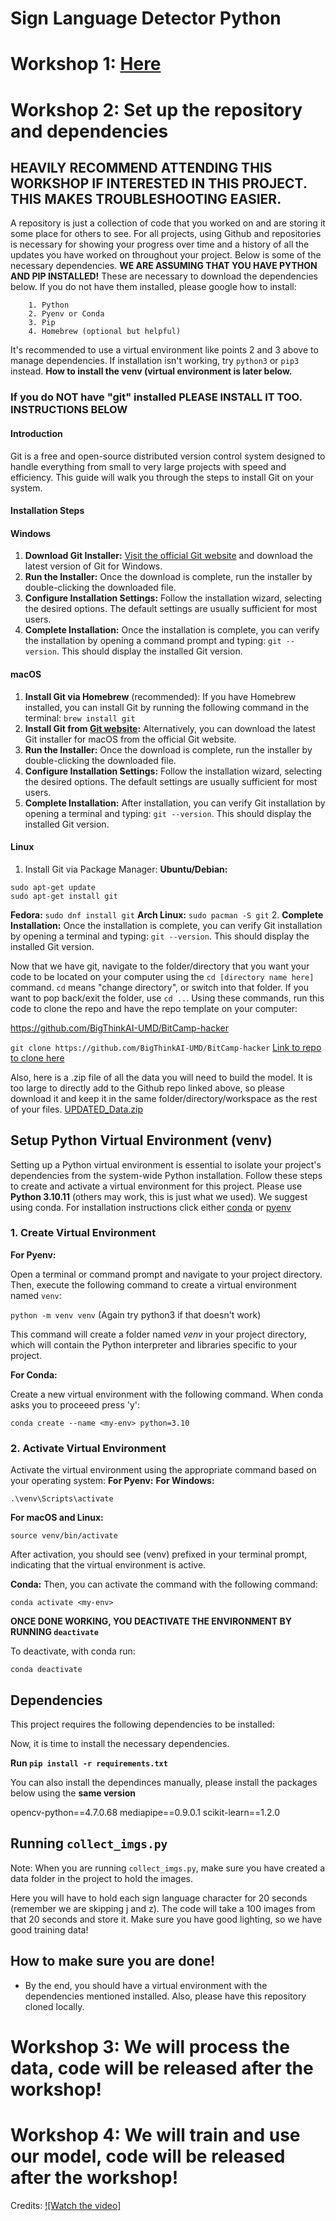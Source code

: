# Sign Language Detector Python

# Workshop 1: [Here](https://github.com/BigThinkAI-UMD/workshop1)

# Workshop 2: Set up the repository and dependencies
## HEAVILY RECOMMEND ATTENDING THIS WORKSHOP IF INTERESTED IN THIS PROJECT. THIS MAKES TROUBLESHOOTING EASIER.
A repository is just a collection of code that you worked on and are storing it some place for others to see. For all projects, using Github and repositories is necessary for showing your progress over time and a history of all the updates you have worked on throughout your project. Below is some of the necessary dependencies. **WE ARE ASSUMING THAT YOU HAVE PYTHON AND PIP INSTALLED!** These are necessary to download the dependencies below. If you do not have them installed, please google how to install:

        1. Python
        2. Pyenv or Conda
        3. Pip
        4. Homebrew (optional but helpful)

It's recommended to use a virtual environment like points 2 and 3 above to manage dependencies. If installation isn't working, try `python3` or `pip3` instead. **How to install the venv (virtual environment is later below.**

### If you do **NOT** have "git" installed PLEASE INSTALL IT TOO. INSTRUCTIONS BELOW
#### Introduction

Git is a free and open-source distributed version control system designed to handle everything from small to very large projects with speed and efficiency. This guide will walk you through the steps to install Git on your system.

#### Installation Steps

#### Windows
1. **Download Git Installer:** [Visit the official Git website](https://git-scm.com) and download the latest version of Git for Windows.
2. **Run the Installer:** Once the download is complete, run the installer by double-clicking the downloaded file.
3. **Configure Installation Settings:** Follow the installation wizard, selecting the desired options. The default settings are usually sufficient for most users.
4. **Complete Installation:** Once the installation is complete, you can verify the installation by opening a command prompt and typing: `git --version`. This should display the installed Git version.

#### macOS
1. **Install Git via Homebrew** (recommended): If you have Homebrew installed, you can install Git by running the following command in the terminal: `brew install git`
2. **Install Git from [Git website](https://git-scm.com):** Alternatively, you can download the latest Git installer for macOS from the official Git website.
3. **Run the Installer:** Once the download is complete, run the installer by double-clicking the downloaded file.
4. **Configure Installation Settings:** Follow the installation wizard, selecting the desired options. The default settings are usually sufficient for most users.
5. **Complete Installation:** After installation, you can verify Git installation by opening a terminal and typing: `git --version`. This should display the installed Git version.

#### Linux
1. Install Git via Package Manager:
**Ubuntu/Debian:**
```
sudo apt-get update
sudo apt-get install git
```
**Fedora:**
`sudo dnf install git`
**Arch Linux:**
`sudo pacman -S git`
2. **Complete Installation:** Once the installation is complete, you can verify Git installation by opening a terminal and typing: `git --version`. This should display the installed Git version.

Now that we have git, navigate to the folder/directory that you want your code to be located on your computer using the `cd [directory name here]` command. `cd` means "change directory", or switch into that folder. If you want to pop back/exit the folder, use `cd ..`. Using these commands, run this code to clone the repo and have the repo template on your computer:

https://github.com/BigThinkAI-UMD/BitCamp-hacker

`git clone https://github.com/BigThinkAI-UMD/BitCamp-hacker`
[Link to repo to clone here](https://github.com/BigThinkAI-UMD/BitCamp-hacker)

Also, here is a .zip file of all the data you will need to build the model. It is too large to directly add to the Github repo linked above, so please download it and keep it in the same folder/directory/workspace as the rest of your files. [UPDATED_Data.zip](https://drive.google.com/file/d/1VrKK2v_x-wAZJviP-K5dNdrRyJspyYm8/view?usp=sharing)

## Setup Python Virtual Environment (venv)

Setting up a Python virtual environment is essential to isolate your project's dependencies from the system-wide Python installation. Follow these steps to create and activate a virtual environment for this project. Please use **Python 3.10.11** (others may work, this is just what we used). We suggest using conda. For installation instructions click either [conda](https://docs.anaconda.com/free/anaconda/install/index.html) or [pyenv](https://pypi.org/project/penv/)

### 1. Create Virtual Environment

**For Pyenv:**

Open a terminal or command prompt and navigate to your project directory. Then, execute the following command to create a virtual environment named `venv`:

`python -m venv venv` (Again try python3 if that doesn't work)

This command will create a folder named *venv* in your project directory, which will contain the Python interpreter and libraries specific to your project.

**For Conda:**

Create a new virtual environment with the following command. When conda asks you to proceeed press 'y':

`conda create --name <my-env> python=3.10`

### 2. Activate Virtual Environment
Activate the virtual environment using the appropriate command based on your operating system:
**For Pyenv:**
**For Windows:**

`.\venv\Scripts\activate`

**For macOS and Linux:**

`source venv/bin/activate`

After activation, you should see (venv) prefixed in your terminal prompt, indicating that the virtual environment is active.

**Conda:**
Then, you can activate the command with the following command:

`conda activate <my-env>`

**ONCE DONE WORKING, YOU DEACTIVATE THE ENVIRONMENT BY RUNNING `deactivate`**

To deactivate, with conda run:

`conda deactivate`

## Dependencies

This project requires the following dependencies to be installed:

Now, it is time to install the necessary dependencies.

**Run `pip install -r requirements.txt`**

You can also install the dependinces manually, please install the packages below using the **same version**

opencv-python==4.7.0.68
mediapipe==0.9.0.1
scikit-learn==1.2.0

## Running `collect_imgs.py`

Note: When you are running `collect_imgs.py`, make sure you have created a data folder in the project to hold the images.

Here you will have to hold each sign language character for 20 seconds (remember we are skipping j and z). The code will take a 100 images from that 20 seconds and store it. Make sure you have good lighting, so we have good training data!

## How to make sure you are done!
- By the end, you should have a virtual environment with the dependencies mentioned installed. Also, please have this repository cloned locally. 

# Workshop 3: We will process the data, code will be released after the workshop!

# Workshop 4: We will train and use our model, code will be released after the workshop!

Credits: [![Watch the video]](https://www.youtube.com/watch?v=MJCSjXepaAM)
